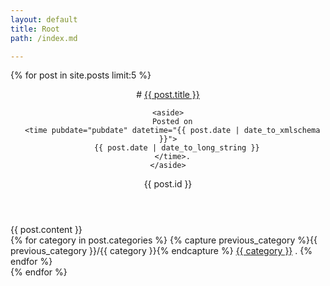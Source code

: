 ```yaml
---
layout: default
title: Root
path: /index.md

---
```


{% for post in site.posts limit:5 %}
<article>
<header markdown="1">
# <a href="{{ post.url }}">{{ post.title }}</a>

    <aside>
      Posted on
      <time pubdate="pubdate" datetime="{{ post.date | date_to_xmlschema }}">
        {{ post.date | date_to_long_string }}
      </time>.
    </aside>
  {{ post.id }}
  </header>
  {{ post.content }}
  <nav>
    {% for category in post.categories %}
    {% capture previous_category %}{{ previous_category }}/{{ category }}{% endcapture %}
    <a href="{{ previous_category }}">{{ category }}</a> .
    {% endfor %}
  </nav>
</article>
{% endfor %}